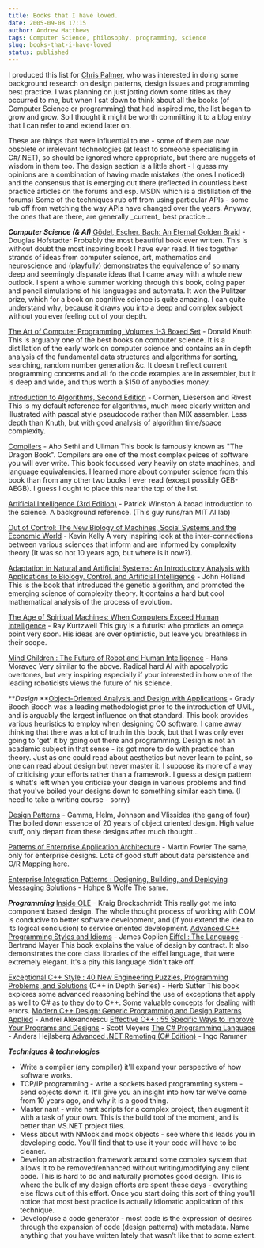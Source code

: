 ```yaml
---
title: Books that I have loved.
date: 2005-09-08 17:15
author: Andrew Matthews
tags: Computer Science, philosophy, programming, science
slug: books-that-i-have-loved
status: published
---
```


I produced this list for [Chris Palmer](mailto:buffobuffo@gmail.com), who was interested in doing some background research on design patterns, design issues and programming best practice. I was planning on just jotting down some titles as they occurred to me, but when I sat down to think about all the books (of Computer Science or programming) that had inspired me, the list began to grow and grow. So I thought it might be worth committing it to a blog entry that I can refer to and extend later on.

These are things that were influential to me - some of them are now obsolete or irrelevant technologies (at least to someone specialising in C\#/.NET), so should be ignored where appropriate, but there are nuggets of wisdom in them too. The design section is a little short - I guess my opinions are a combination of having made mistakes (the ones I noticed) and the consensus that is emerging out there (reflected in countless best practice articles on the forums and esp. MSDN which is a distillation of the forums) Some of the techniques rub off from using particular APIs - some rub off from watching the way APIs have changed over the years. Anyway, the ones that are there, are generally \_current\_ best practice...

***Computer Science (& AI)***
[Gödel, Escher, Bach: An Eternal Golden Braid](http://www.amazon.com/exec/obidos/tg/detail/-/0465026567/qid=1126226089/sr=2-1/ref=pd_bbs_b_2_1/102-0332298-6633779?v=glance&s=books) - Douglas Hofstadter
Probably the most beautiful book ever written. This is without doubt the most inspiring book I have ever read. It ties together strands of ideas from computer science, art, mathematics and neuroscience and (playfully) demonstrates the equivalence of so many deep and seemingly disparate ideas that I came away with a whole new outlook. I spent a whole summer working through this book, doing paper and pencil simulations of his languages and automata. It won the Pulitzer prize, which for a book on cognitive science is quite amazing. I can quite understand why, because it draws you into a deep and complex subject without you ever feeling out of your depth.

[The Art of Computer Programming, Volumes 1-3 Boxed Set](http://www.amazon.com/exec/obidos/tg/detail/-/0201485419/qid=1126162483/sr=2-1/ref=pd_bbs_b_2_1/102-0332298-6633779?v=glance&s=books) - Donald Knuth
This is arguably one of the best books on computer science. It is a distillation of the early work on computer science and contains an in depth analysis of the fundamental data structures and algorithms for sorting, searching, random number generation &c. It doesn't reflect current programming concerns and all fo the code examples are in assembler, but it is deep and wide, and thus worth a \$150 of anybodies money.

[Introduction to Algorithms, Second Edition](http://www.amazon.com/exec/obidos/tg/detail/-/0262032937/qid=1126162432/sr=2-1/ref=pd_bbs_b_2_1/102-0332298-6633779?v=glance&s=books) - Cormen, Lieserson and Rivest
This is my default reference for algorithms, much more clearly written and illustrated with pascal style pseudocode rather than MIX assembler. Less depth than Knuth, but with good analysis of algorithm time/space complexity.

[Compilers](http://www.amazon.com/exec/obidos/tg/detail/-/0201100886/qid=1126162518/sr=2-1/ref=pd_bbs_b_2_1/102-0332298-6633779?v=glance&s=books) - Aho Sethi and Ullman
This book is famously known as "The Dragon Book". Compilers are one of the most complex peices of software you will ever write. This book focussed very heavily on state machines, and language equivalencies. I learned more about computer science from this book than from any other two books I ever read (except possibly GEB-AEGB). I guess I ought to place this near the top of the list.

[Artificial Intelligence (3rd Edition)](http://www.amazon.com/exec/obidos/tg/detail/-/0201533774/qid=1126162564/sr=2-1/ref=pd_bbs_b_2_1/102-0332298-6633779?v=glance&s=books) - Patrick Winston
A broad introduction to the science. A background reference. (This guy runs/ran MIT AI lab)

[Out of Control: The New Biology of Machines, Social Systems and the Economic World](http://www.amazon.com/exec/obidos/tg/detail/-/0140282025/qid=1126162630/sr=2-1/ref=pd_bbs_b_2_1/102-0332298-6633779?v=glance&s=books) - Kevin Kelly
A very inspiring look at the inter-connections between various sciences that inform and are informed by complexity theory (It was so hot 10 years ago, but where is it now?).

[Adaptation in Natural and Artificial Systems: An Introductory Analysis with Applications to Biology, Control, and Artificial Intelligence](http://www.amazon.com/exec/obidos/tg/detail/-/0262581116/qid=1126162841/sr=1-3/ref=sr_1_3/102-0332298-6633779?v=glance&s=books) - John Holland
This is the book that introduced the genetic algorithm, and promoted the emerging science of complexity theory. It contains a hard but cool mathematical analysis of the process of evolution.

[The Age of Spiritual Machines: When Computers Exceed Human Intelligence](http://www.amazon.com/exec/obidos/tg/detail/-/0140282025/qid=1126162630/sr=2-1/ref=pd_bbs_b_2_1/102-0332298-6633779?v=glance&s=books) - Ray Kurtzweil
This guy is a futurist who prodicts an omega point very soon. His ideas are over optimistic, but leave you breathless in their scope.

[Mind Children : The Future of Robot and Human Intelligence](http://www.amazon.com/exec/obidos/tg/detail/-/0674576187/qid=1126162675/sr=2-2/ref=pd_bbs_b_2_2/102-0332298-6633779?v=glance&s=books) - Hans Moravec
Very similar to the above. Radical hard AI with apocalyptic overtones, but very inspiring especially if your interested in how one of the leading roboticists views the future of his science.

***Design*
**[Object-Oriented Analysis and Design with Applications](http://www.amazon.com/exec/obidos/tg/detail/-/0805353402/qid=1126162125/sr=2-1/ref=pd_bbs_b_2_1/102-0332298-6633779?v=glance&s=books) - Grady Booch
Booch was a leading methodologist prior to the introduction of UML, and is arguably the largest influence on that standard. This book provides various heuristics to employ when designing OO software. I came away thinking that there was a lot of truth in this book, but that I was only ever going to 'get' it by going out there and programming. Design is not an academic subject in that sense - its got more to do with practice than theory. Just as one could read about aesthetics but never learn to paint, so one can read about design but never master it. I suppose its more of a way of criticising your efforts rather than a framework. I guess a design pattern is what's left when you criticise your design in various problems and find that you've boiled your designs down to something similar each time. (I need to take a writing course - sorry)

[Design Patterns](http://www.amazon.com/exec/obidos/tg/detail/-/0201633612/qid=1126162280/sr=2-1/ref=pd_bbs_b_2_1/102-0332298-6633779?v=glance&s=books) - Gamma, Helm, Johnson and Vlissides (the gang of four)
The boiled down essence of 20 years of object oriented design. High value stuff, only depart from these designs after much thought...

[Patterns of Enterprise Application Architecture](http://www.amazon.com/exec/obidos/tg/detail/-/0321127420/qid=1126162332/sr=2-1/ref=pd_bbs_b_2_1/102-0332298-6633779?v=glance&s=books) - Martin Fowler
The same, only for enterprise designs. Lots of good stuff about data persistence and O/R Mapping here.

[Enterprise Integration Patterns : Designing, Building, and Deploying Messaging Solutio](http://www.amazon.com/exec/obidos/tg/detail/-/0201633612/qid=1126162280/sr=2-1/ref=pd_bbs_b_2_1/102-0332298-6633779?v=glance&s=books)ns - Hohpe & Wolfe
The same.

***Programming***
[Inside OLE](http://www.amazon.com/exec/obidos/tg/detail/-/1556158432/qid=1126161693/sr=8-1/ref=pd_bbs_1/102-0332298-6633779?v=glance&s=books&n=507846) - Kraig Brockschmidt
This really got me into component based design. The whole thought process of working with COM is conducive to better software development, and (if you extend the idea to its logical conclusion) to service oriented development.
[Advanced C++ Programming Styles and Idioms](http://www.amazon.com/exec/obidos/tg/detail/-/0201548550/qid=1126161797/sr=2-1/ref=pd_bbs_b_2_1/102-0332298-6633779?v=glance&s=books) - James Coplien
[Eiffel : The Language](http://www.amazon.com/exec/obidos/tg/detail/-/0132479257/qid=1126161842/sr=1-1/ref=sr_1_1/102-0332298-6633779?v=glance&s=books) - Bertrand Mayer
This book explains the value of design by contract. It also demonstrates the core class libraries of the eiffel language, that were extremely elegant. It's a pity this language didn't take off.

[Exceptional C++ Style : 40 New Engineering Puzzles, Programming Problems, and Solutions](http://www.amazon.com/exec/obidos/tg/detail/-/0201760428/qid=1126161932/sr=2-2/ref=pd_bbs_b_2_2/102-0332298-6633779?v=glance&s=books)
(C++ in Depth Series) - Herb Sutter
This book explores some advanced reasoning behind the use of exceptions that apply as well to C\# as to they do to C++. Some valuable concepts for dealing with errors.
[Modern C++ Design: Generic Programming and Design Patterns Applied](http://www.amazon.com/exec/obidos/tg/detail/-/0201704315/qid=1126161970/sr=2-1/ref=pd_bbs_b_2_1/102-0332298-6633779?v=glance&s=books) - Andrei Alexandrescu
[Effective C++ : 55 Specific Ways to Improve Your Programs and Designs](http://www.amazon.com/exec/obidos/tg/detail/-/0321334876/qid=1126162024/sr=2-1/ref=pd_bbs_b_2_1/102-0332298-6633779?v=glance&s=books) - Scott Meyers
[The C\# Programming Language](http://www.amazon.com/exec/obidos/tg/detail/-/0321154916/qid=1126162090/sr=2-1/ref=pd_bbs_b_2_1/102-0332298-6633779?v=glance&s=books) - Anders Hejlsberg
[Advanced .NET Remoting (C\# Edition)](http://www.amazon.com/exec/obidos/tg/detail/-/1590590252/qid=1126162199/sr=2-2/ref=pd_bbs_b_2_2/102-0332298-6633779?v=glance&s=books) - Ingo Rammer

***Techniques & technologies***

-   Write a compiler (any compiler) it'll expand your perspective of how software works.
-   TCP/IP programming - write a sockets based programming system - send objects down it. It'll give you an insight into how far we've come from 10 years ago, and why it is a good thing.
-   Master nant - write nant scripts for a complex project, then augment it with a task of your own. This is the build tool of the moment, and is better than VS.NET project files.
-   Mess about with NMock and mock objects - see where this leads you in developing code. You'll find that to use it your code will have to be cleaner.
-   Develop an abstraction framework around some complex system that allows it to be removed/enhanced without writing/modifying any client code. This is hard to do and naturally promotes good design. This is where the bulk of my design efforts are spent these days - everything else flows out of this effort. Once you start doing this sort of thing you'll notice that most best practice is actually idiomatic application of this technique.
-   Develop/use a code generator - most code is the expression of desires through the expansion of code (design patterns) with metadata. Name anything that you have written lately that wasn't like that to some extent.
